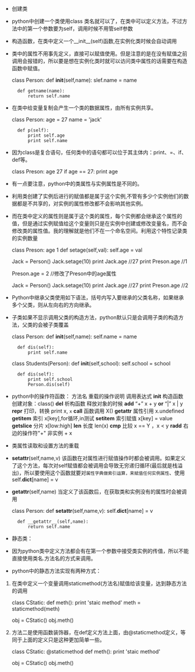 - 创建类
- python中创建一个类使用class 类名就可以了，在类中可以定义方法，不过方法中的第一个参数要为self，调用时候不用管self参数
- 构造函数，在类中定义一个__init__(self)函数,在实例化类时候会自动调用
- 类中的属性不用事先定义，直接可以赋值使用。但是注意的是在没有赋值之前调用会报错的，所以要是想在实例化类时就可以访问类中属性的话需要在构造函数中赋值。

	class Person:
		def __init__(self,name):
			slef.name = name
		
		def getname(name):
			return self.name

- 在类中给变量复制会产生一个类的数据属性，由所有实例共享。

	class Person:
		age = 27
		name = 'jack'

		def p(self):
			print self.age
			print self.name

- 因为class是复合语句，任何类中的语句都可以位于其主体内：print、=、if、def等。

	class Preson:
		age 27
		if age == 27:
			print age

- 有一点要注意，python中的类属性与实例属性是不同的。
- 利用类创建了实例后进行的赋值都是属于这个实例,不管有多少个实例他们的数据都是不共享的，对实例的属性修改都不会影响其他实例。
- 而在类中定义的属性则是属于这个类的属性，每个实例都会继承这个属性的值，但是通过实例赋值给这个变量则只是在实例中创建或修改变量名，而不会修改类的属性值。我的理解就是他们不在一个命名空间。利用这个特性记录类的实例数量

	class Preson:
		age 1 
		def setage(self,val):
			self.age = val
		
	Jack = Person()
	Jack.setage(10)
	print Jack.age		//27
	print Preson.age	//1

	Preson.age = 2		//修改了Preson中的age属性

	Jack = Person()
	Jack.setage(10)
	print Jack.age		//27
	print Preson.age	//2

- Python中继承父类使用如下语法，括号内写入要继承的父类名称，如果继承多个父类，则从左向右的方向继承。
- 子类如果不显示调用父类的构造方法，python默认只是会调用子类的构造方法，父类的会被子类覆盖

	class Person:
		def __init__(self,name):
			self.name = name

		def dis(self):
			print self.name

	class Students(Person):
		def __init__(self,school):
			self.school = school

		def dis(self):
			print self.school
			Person.dis(self)

- python中的操作符函数：
	方法名        重载的操作说明        调用表达式
	__init__    构造函数        创建对象：class()
	__del__        析构函数        释放对象的时候
	__add__        “+”            x + y
	__or__        “|”            x | y
	__repr__    打印，转换        print x, `x`
	__call__    函数调用        X()
	__getattr__    属性引用        x.undefined
	__getitem__    索引            x[key],for循环,in测试
	__setitem__    索引赋值        x[key] = value
	__getslice__    分片            x[low:high]
	__len__        长度            len(x)
	__cmp__        比较            x == Y ，x < y
	__radd__    右边的操作符"+"        非实例 + x

- 类属性读取和设置方法的重载
- __setattr__(self,name,v) 该函数在对属性进行赋值操作时都会被调用。如果定义了这个方法，每次对self赋值都会被调用会导致无穷递归循环(最后就是栈溢出)，所以要使用这个函数就要对`属性字典做索引运算，来赋值任何实例属性`、使用self.__dict__[name] = v
- __getattr__(self,name) 当定义了该函数后，在获取类和实例没有的属性时会被调用

	class Person:
		def __setattr__(self,name,v):
			self.__dict__[name] = v

		def __getattr__(self,name):
			return self.name


- 静态类：
-	因为python类中定义方法都会有在第一个参数中接受类实例的传值，所以不能直接使用类名.方法名的方式来调用。
-	python中的静态方法实现有两种方式：
1. 在类中定义一个变量调用staticmethod(方法名)赋值给该变量，达到静态方法的调用

	class CStatic:
		def meth():
			print 'staic method'
		meth = staticmethod(meth)

	obj = CStatic()
	obj.meth()

2. 方法二是使用函数装饰器，在def定义方法上面，由@staticmethod定义，等同于上面的定义只是这种更加简单一些。

	class CStatic:
		@staticmethod
		def meth():
			print 'staic method'

	obj = CStatic()
	obj.meth()

